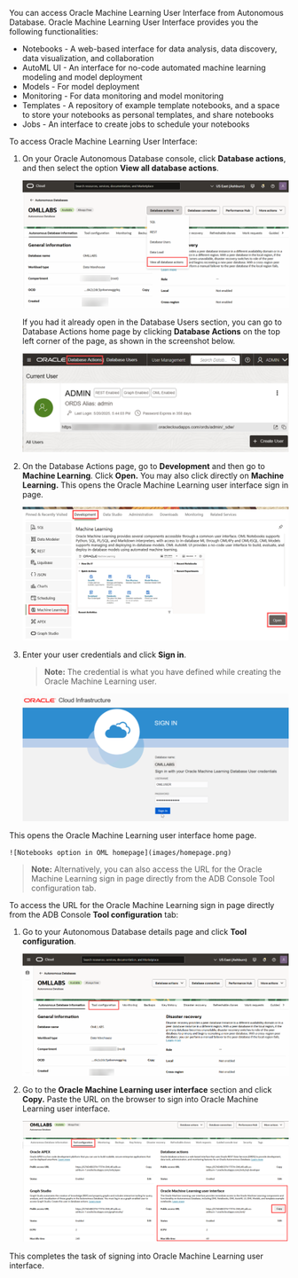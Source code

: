 <!--
    {
        "name":"Sign into Oracle Machine Learning UI from databae actions",
        "description":"Steps to sign into Oracle Machine Learning UI from database actions"
    }
-->

You can access Oracle Machine Learning User Interface from Autonomous Database. Oracle Machine Learning User Interface provides you the following functionalities: 

* Notebooks - A web-based interface for data analysis, data discovery, data visualization, and collaboration
* AutoML UI - An interface for no-code automated machine learning modeling and model deployment
* Models - For model deployment
* Monitoring - For data monitoring and model monitoring
* Templates - A repository of example template notebooks, and a space to store your notebooks as personal templates, and share notebooks
* Jobs - An interface to create jobs to schedule your notebooks

To access Oracle Machine Learning User Interface:

1. On your Oracle Autonomous Database console, click **Database actions**, and then select the option **View all database actions**.

	![Database Actions in ADW](images/dbactions-view-all-dbusers-rw.png)

	 If you had it already open in the Database Users section, you can go to Database Actions home page by clicking **Database Actions** on the top left corner of the page, as shown in the screenshot below.

	![Database Actions](images/db-users-db-actions.png)

2. On the Database Actions page, go to **Development** and then go to **Machine Learning**. Click **Open.** You may also click directly on **Machine Learning.** This opens the Oracle Machine Learning user interface sign in page.

	 ![Oracle Machine Learning Notebooks in ADW](images/adb-dev-oml.png)

3. Enter your user credentials and click **Sign in**.

	> **Note:** The credential is what you have defined while creating the Oracle Machine Learning user.

	![Oracle Machine Learning Notebooks Sign in page](images/omluser-signin.png)

  This opens the Oracle Machine Learning user interface home page.

	![Notebooks option in OML homepage](images/homepage.png)

>**Note:**  Alternatively, you can also access the URL for the Oracle Machine Learning sign in page directly from the ADB Console Tool configuration tab. 

To access the URL for the Oracle Machine Learning sign in page directly from the ADB Console **Tool configuration** tab:

1. Go to your Autonomous Database details page and click **Tool configuration**. 

	![ADB console Tool configuration tab](images/adb-console-tool.png)

2. Go to the **Oracle Machine Learning user interface** section and click **Copy.** Paste the URL on the browser to sign into Oracle Machine Learning user interface.

	![OML URL in ADB Tool configuration tab](images/oml-ui-url-toolconfig-rw.png)

This completes the task of signing into Oracle Machine Learning user interface.

